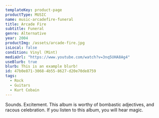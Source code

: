 ```yaml
---
templateKey: product-page
productType: MUSIC
name: music-arcadefire-funeral
title: Arcade Fire
subtitle: Funeral
genre: Alternative
year: 2004
productImg: /assets/arcade-fire.jpg
isLocal: false
condition: Vinyl (Mint)
mediaUrl: "https://www.youtube.com/watch?v=3nq5UHA8Ag4"
useBlurb: true
blurb: This is an example blurb!
id: 47b0e871-3068-4b55-8627-d20e70de8759
tags:
  - Rock
  - Guitars
  - Kurt Cobain
---
```


Sounds. Excitement. This album is worthy of bombastic adjectives, and racous celebration. If you listen to this album, you will hear magic.

